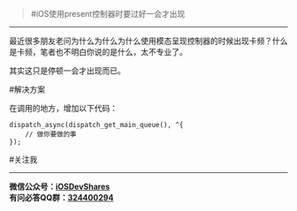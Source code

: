 >#iOS使用present控制器时要过好一会才出现

---
最近很多朋友老问为什么为什么为什么使用模态呈现控制器的时候出现卡频？什么是卡频，笔者也不明白你说的是什么，太不专业了。

其实这只是停顿一会才出现而已。

#解决方案

在调用的地方，增加以下代码：

```
dispatch_async(dispatch_get_main_queue(), ^{
	// 做你要做的事
});
```


#关注我

---
**微信公众号：[iOSDevShares](http://www.henishuo.com/)**<br>
**有问必答QQ群：[324400294](http://www.henishuo.com/)**



